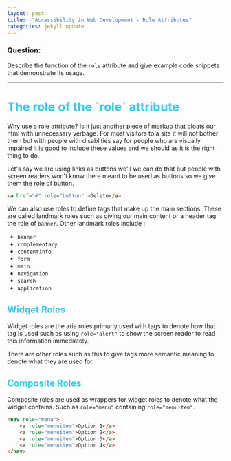 ```yaml
---
layout: post
title:  "Accessibility in Web Development - Role Attributes"
categories: jekyll update
---
```

### Question:
Describe the function of the `role` attribute and give example code snippets that demonstrate its usage.

<hr>

<h1 style="color:#3CCAE6">The role of the `role` attribute</h1>


Why use a role attribute? Is it just another piece of markup that bloats our html with unnecessary verbage. For most visitors to a site it will not bother them but with people with disablities say for people who are visually impaired it is good to include these values and we should as it is the right thing to do. 


Let's say we are using links as buttons we'll we can do that but people with screen readers won't know there meant to be used as buttons so we give them the role of button. 


```html 
<a href="#" role="button" >Delete</a>
```


We can also use roles to define tags that make up the main sections. These are called landmark roles such as giving our main content or a header tag the role of `banner`. Other landmark roles include :

* `banner`
* `complementary`
* `contentinfo`
* `form`
* `main`
* `navigation`
* `search`
* `application`



<h2 style="color:#3CCAE6">Widget Roles</h2>

Widget roles are the aria roles primarly used with tags to denote how that tag is used such as using `role="alert"`  to show the screen reader to read this information immediately. 

There are other roles such as this to give tags more semantic meaning to denote what they are used for. 

<h2 style="color:#3CCAE6">Composite Roles</h2>

Composite roles are used as wrappers for widget roles to denote what the widget contains. Such as `role="menu"` containing  `role="menuitem"`. 

```html 
<nav role="menu">
    <a role="menuitem">Option 1</a>
    <a role="menuitem">Option 2</a>
    <a role="menuitem">Option 3</a>
    <a role="menuitem">Option 4</a>
</nav>
```
